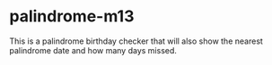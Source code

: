 # palindrome-m13
This is a palindrome birthday checker that will also show the nearest palindrome date and how many days missed.
